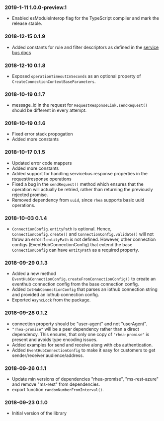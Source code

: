 ### 2019-1-11 1.0.0-preview.1
- Enabled esModuleInterop flag for the TypeScript compiler and mark the release stable.

### 2018-12-15 0.1.9
- Added constants for rule and filter descriptors as defined in the [service bus docs](https://docs.microsoft.com/en-us/azure/service-bus-messaging/service-bus-amqp-request-response#rule-operations)

### 2018-12-10 0.1.8
- Exposed `operationTimeoutInSeconds` as an optional property of `CreateConnectionContextBaseParameters`.

### 2018-10-19 0.1.7
- message_id in the request for `RequestResponseLink.sendRequest()` should be different in every attempt.

### 2018-10-19 0.1.6
- Fixed error stack propogation
- Added more constants

### 2018-10-17 0.1.5
- Updated error code mappers
- Added more constants
- Added support for handling servicebus response properties in the request/response operations
- Fixed a bug in the `sendRequest()` method which ensures that the operation will actually be 
retried, rather than returning the previously rejected promise.
- Removed dependency from `uuid`, since `rhea` supports basic uuid operations.

### 2018-10-03 0.1.4
- `ConnectionConfig.entityPath` is optional. Hence, `ConnectionConfig.create()` and
`ConnectionConfig.validate()` will not throw an error if `entityPath` is not defined. However,
other connection configs (EventHubConnectionConfig) that extend the base `ConnectionConfig` can have
`entityPath` as a required property.

### 2018-09-29 0.1.3
- Added a new method `EventHubConnectionConfig.createFromConnectionConfig()` to create an 
eventhub connection config from the base connection config.
- Added `IotHubConnectionConfig` that parses an iothub connection string and provided an 
iothub connection config.
- Exported `AsyncLock` from the package.

### 2018-09-28 0.1.2
- connection property should be "user-agent" and not "userAgent".
- `"rhea-promise"` will be a peer dependency rather than a direct dependency. This ensures,
that only one copy of `"rhea-promise"` is present and avoids type encoding issues.
- Added examples for send and receive along with cbs authentication.
- Added `EventHubConnectionConfig` to make it easy for customers to get sender/receiver audience/address.

### 2018-09-26 0.1.1
- Update min versions of dependencies "rhea-promise", "ms-rest-azure" and remove "ms-rest" from dependencies.
- export function `randomNumberFromInterval()`.

### 2018-09-23 0.1.0
- Initial version of the library